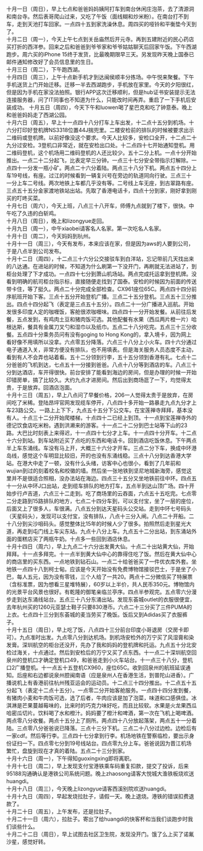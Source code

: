 十月一日（周日），早上七点和爸爸妈妈姨阿打车到南台休闲庄泡茶，去了清源洞和南台寺。然后表哥爬山过来，又吃了午饭（面线糊和炒米粉）。在南台打不到车，走到天池打车回家。一点四十五到家洗澡休息。周四买的哑铃和平衡垫今天到了。</br> 
十月二日（周一），今天上午七点到关岳庙然后开元寺。再到五建附近的民心药店买打折的西洋参。回来之后和爸爸到爷爷家和爷爷姑姑聊天后回家午饭。下午西湖跑步。周六买的iPhone 15终于发货，比最晚期限早三天。另发现昨天晚上国泰已邮件通知修改好了会员信息里的生日。</br> 
十月三日（周二），下午跑西湖。</br> 
十月四日（周三），上午十点新手机才到达闽侯顺丰分拣场。中午悦来聚餐。下午手机送货上门开始迁移。迁移一半去西湖跑步，手机放在家里。今天的夕阳很红，但是因为手机在家没法拍照。银行APP这次迁移顺利，但是hub证书安装提示无法连接服务器，问了IT同事也不知道为什么，只能改时间再弄。重启了一下手机后安装成功。
十月五日（周四），今天下午和luowen喝了星巴克和吃了钟意泰。晚上和爸爸妈妈走了西湖公园。</br> 
十月六日（周五），早上十一点四十八分打车上车出发，十二点十五分到机场。十六分打印好登机牌NS3318位置44J揣兜里。二楼安检前的排队的时候被要求出示二维码或登机牌。以前好像没这个要求。今天人比较多，安检口全开，十二点二十九分过安检。3登机口非常近，就在安检出口处。十二点四十七开始通知登机。用二维码登机，这个机场用二维码登机的人还比较少。五十二分上机。一点十分开始推出。一点二十二分起飞，比表定早三分钟。一点三十七分安全带指示灯解除。一点四十一分发一瓶小矿。两点二十六分着陆。两点三十八分下机。两点五十四分上车19号线，有座。过江的时候看到一辆复兴号在旁边的轨道同向行驶。三点三十一分上车二号线。两次地铁上车都几乎没有等。二号线上车无座，到古翠路有座。三点五十五分金家渡地铁站出站。先取了香港电话卡，四点十分到家，刚好拿到刚买的叮咚买菜。</br> 
十月七日（周六），今天上班，八点三十八开车，师傅九点就到了楼下，很快。中午吃了久违的白斩鸡。</br> 
十月八日（周日），晚上和lizongyue走回。</br> 
十月九日（周一），中午xiaobei请客名人名家。第一次吃名人名家。</br> 
十月十日（周二），今天妈妈到杭州。</br> 
十月十一日（周三），今天有发布，本来应该在家，但是因为aws的人要到公司，于是八点半到公司发布。</br> 
十月十二日（周四），十二点三十六分公交接驳车到白洋站，忘记带前几天找出来的八达通。在进站的时候，不知道为什么刷第一下没开门，再刷就无法进站了，到柜台处理了下才成功。一点四十七分到萧山机场站。两点完成托运拿到登机牌。没看到明确的航司柜台指示标，直接随便走找到了国泰。安检的时候因为前面的传送带卡住，等了挺久。两点二十分完成全部检查。CX961座位65C。两点四十四分前序航班开始下客。三点十五分开始登机广播。三点二十五分登机。三点五十三分推出。四点十四分起飞（表定是三点五十五分）。四点二十一分广播进入巡航。开始发很多印度人定的咖喱饭，客舱很浓咖喱味。四点四十一分开始发餐。从前往后发餐，五点发到，有鸡肉土豆和猪肉饭可选。其他配餐有水果（西瓜两片橙一片）哈根达斯，餐具有金属刀叉勺和湿巾以及纸巾。五点二十八分吃完。五点三十三分收餐。五点四十分乘务员问有没有goging to Hong Kong的，拿入境卡，因为网上看好像不用填所以没拿。六点零五分降落。六点三十八分上小火车。四十六分通过电子通道入关，非常方便没有排队，也不用填表。但是海关服务人员态度不主动，看到有人不会弄也站着看。五十二分领到行李，五十五分领到香港有礼。七点十二分爸爸的飞机到达，七点五十一分接到爸爸。八点十八分等到酒店的车。八点三十分到达酒店，车开得很快。前台安排了能看到海边的房间，但是办理的时候一开始印错房单，搞了比较久。大约九点才进房间。然后出到商场逛了一下，均觉得太贵，于是放弃。回酒店泡面。</br> 
十月十三日（周五），早上八点问了早餐价格，206一人觉得太贵于是放弃，在房间吃了米稀。登陆昂坪官网发现缆车停开，八点四十多开始一路暴走九点九分才上车23路公交。一路上上下下，九点五十五分下公交车。在宝莲禅寺拜拜，基本没有人。十点三十二分开始爬楼梯，十点四十二已经上到顶。十一点到宝莲禅寺外的德记饮食店吃米粉。遇到洪濑来的游客。十一点二十二分到巴士站等下山的23路。大巴比时刻表上来得迟，十一点四十七分才上车。十一点四十分开车。十二点十六分到站。到车站附近买了点吃的东西和电话卡。回到酒店吃饭休息。下午两点半上车东涌线。车没有马上开，大概三十六分才开车。三点二分下车，换成中环港岛线，感觉这个车明显比较旧，开的也没有东涌线稳。三点十八分到达香港大学站。在港大中走了一顿，没有什么头绪，访客中心也很小，看到了几年前和wujian到过的刻着校名和校徽的墙。然后坐一张地铁到坚尼地城新海旁，感觉这里并不是很适合照相，没办法站在海边。四点三十五分又坐地铁前往中环。四点五十一分从中环J口出站，走到缆车排队的地方打车，五点半到达山顶广场。四十开始步行卢吉道，六点三十二走到。吃了商场里的云吞面，六点五十五吃完。七点零二分走路到15路排队的地方，七点二十四分车到，可以支付宝，坐了一层的座位，后面又上了很多人，车很满。八点五分到达天星码头公交站。走到中环七号码头（天星码头），发现可以支付宝，没有排队，八点十三分入闸。八点二十开船。二十八分到尖沙咀码头。感觉整体比15年的时候人少了很多。拍照然后走到星光大道，再走到屯门线上车尖东站。九点十八分上车。九点五十二分出站，到东涌站外面的蛋糕店买了两瓶牛奶。十点多一些回到酒店休息。</br> 
十月十四日（周六），早上九点二十六分出发黄大仙。十点二十出站黄大仙，开始拜拜。十一点多拜完。十一点半到黄大仙中心的靠得住吃了饭。然后在黄大仙中心的商店里的买东西。一点地铁到钻石山。一点二十给爸爸买了一件优衣库外套。坐地铁一点四十八到柯士甸。应该是今天开始没有免费博物馆接驳巴士，于是坐了小巴，每人五元，因为没有零钱，三个人给了一共20。两点十二分微信买了特展票（含标准票，因为想看三星堆特展），60岁以上半价，共人民币350元。博物馆内的光景平台风景也很好。有乾隆的御笔亲临兰亭序。四点半参观完。五点零六分漫步走到达东涌线站台。五点三十八分东涌出站。发现东荟城outlet的衣服很便宜，去年杭州买的1260元亚瑟士鞋子只要830港币。六点二十三分买了三件PUMA的上衣。七点四十三分到东荟城的麦当劳买了晚饭。饭后又到Adidas买了衣服裤子。</br> 
十月十五日（周日），早上吃了饭，八点四十三分前台印度小哥退房（交房卡即可）。九点准时出发。九点零八分到达机场。到机场安检外的万宁买了风湿膏和染发膏。深圳航空的柜台还没开，先办了我和妈妈的登机牌和托运。九点五十分北安检过海关，十点通过。然后到安检后的万宁又买了点东西。十一点二十深圳航空回泉州的登机口才确定登机口49，和爸爸走到小火车站台。十一点三十八分，登机口2广播登机。十一点五十五登机CX960，座位65C。收到回泉州的航班延误通知。后座和右边都说泉州腔闽南语（应是泉州人在香港生活，到普陀山进香）。广播说机上有香港前往杭州残亚运会的运动员。十二点三十四分推出。十二点五十五分起飞（表定十二点十五分）。一点零二分开始客舱服务。一点四十四分发到餐，有猪肉小麦和牛肉饭可选，选了后者，牛肉应该是加了泡菜，味道和口感俱佳。冰淇淋是芒果蔓越莓味的，比来时的巧克力味好吃，而且比较软。水果是火龙果西瓜哈密瓜切片。饮料喝了水和橙汁。妈妈要了橙汁和啤酒，第一次在飞机上喝啤酒。两点零八分收餐。两点十五分上了厕所。两点四十八分放起落架，两点五十一分着陆。三点零八分爸爸说已降落。三点十三分下机。三点二十八分过边检。边检后有一家cdf。然后等行李。三点四十七分拿到行李。机场地铁在警察临检，要出示身份证扫一下。四点零七分到19号线站台。四点零九分上车。爸爸说因为晋江机场繁忙，盘旋到现在才真的着陆。五点二十三分到家。</br> 
十月十六日（周一），下午得知guoxingxing即将离职。</br> 
十月十七日（周二），早上发现支付宝港铁乘车码重复扣款，提交了投诉，后来95188沟通确认是港铁公司系统问题。晚上zhaosong请客大悦城大渔铁板烧欢送huangdi。</br> 
十月十八日（周三），今天晚上lizongyue请客西溪别院欢送huangdi。</br> 
十月十九日（周四），早起发烧拉肚子，请假一天。晚上退烧。港铁的错误扣费退款了。</br> 
十月二十日（周五），上午发布，还是拉肚子。</br> 
十月二十一日（周六），拉肚子。寄出了给huangdi的快客杯和当我们谈跑步时我们谈些什么。</br> 
十月二十二日（周日），早上试图去社区卫生院，发现没开门。饿了么上买了诺氟沙星，感觉好转。</br> 
